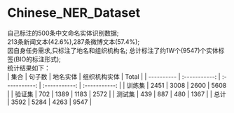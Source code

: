 # Chinese_NER_Dataset
自己标注的500条中文命名实体识别数据;   
213条新闻文本(42.6%),287条微博文本(57.4%);    
因自身任务需求,只标注了地名和组织机构名;
总计标注了约1W个(9547)个实体标签(BIO的标注形式);  
统计结果如下：    
| 集合      | 句子数     | 地名实体     | 组织机构实体     | Total     |
| ---------- | :-----------:  | :-----------: | :-----------: | :-----------: |
| 训练集      | 2451     | 3008     | 2600     | 5608     |
| 验证集      | 702     | 1389     | 1183     | 2572     |
| 测试集      | 439     | 887     | 480     | 1367    |
| 总计      | 3592     | 5284     | 4263     | 9547     |
